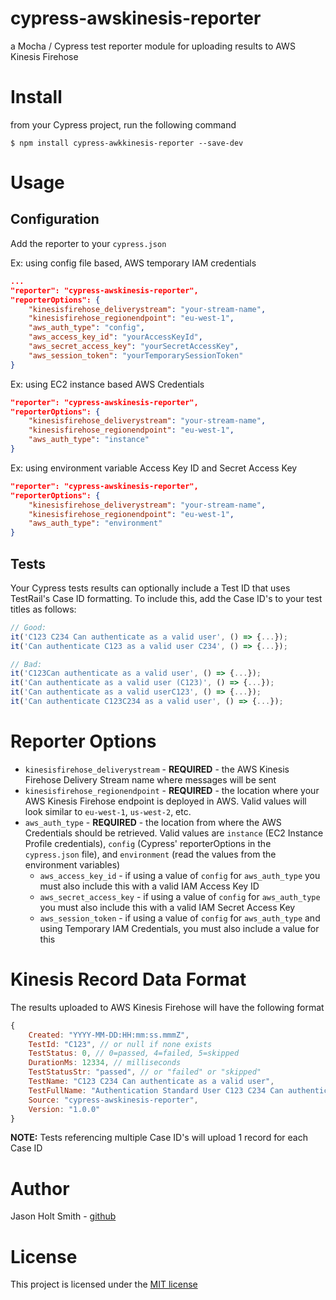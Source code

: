 # cypress-awskinesis-reporter
a Mocha / Cypress test reporter module for uploading results to AWS Kinesis Firehose

# Install
from your Cypress project, run the following command
```
$ npm install cypress-awkkinesis-reporter --save-dev
```

# Usage

## Configuration
Add the reporter to your `cypress.json`

Ex: using config file based, AWS temporary IAM credentials
```json
...
"reporter": "cypress-awskinesis-reporter",
"reporterOptions": {
    "kinesisfirehose_deliverystream": "your-stream-name",
    "kinesisfirehose_regionendpoint": "eu-west-1",
    "aws_auth_type": "config",
    "aws_access_key_id": "yourAccessKeyId",
    "aws_secret_access_key": "yourSecretAccessKey",
    "aws_session_token": "yourTemporarySessionToken"
}
```

Ex: using EC2 instance based AWS Credentials
```json
"reporter": "cypress-awskinesis-reporter",
"reporterOptions": {
    "kinesisfirehose_deliverystream": "your-stream-name",
    "kinesisfirehose_regionendpoint": "eu-west-1",
    "aws_auth_type": "instance"
}
```

Ex: using environment variable Access Key ID and Secret Access Key
```json
"reporter": "cypress-awskinesis-reporter",
"reporterOptions": {
    "kinesisfirehose_deliverystream": "your-stream-name",
    "kinesisfirehose_regionendpoint": "eu-west-1",
    "aws_auth_type": "environment"
}
```

## Tests
Your Cypress tests results can optionally include a Test ID that uses TestRail's Case ID formatting. To include this, add the Case ID's to your test titles as follows:
```javascript
// Good:
it('C123 C234 Can authenticate as a valid user', () => {...});
it('Can authenticate C123 as a valid user C234', () => {...});

// Bad:
it('C123Can authenticate as a valid user', () => {...});
it('Can authenticate as a valid user (C123)', () => {...});
it('Can authenticate as a valid userC123', () => {...});
it('Can authenticate C123C234 as a valid user', () => {...});
```

# Reporter Options
* `kinesisfirehose_deliverystream` - **REQUIRED** - the AWS Kinesis Firehose Delivery Stream name where messages will be sent
* `kinesisfirehose_regionendpoint` - **REQUIRED** - the location where your AWS Kinesis Firehose endpoint is deployed in AWS. Valid values will look similar to `eu-west-1`, `us-west-2`, etc.
* `aws_auth_type` - **REQUIRED** - the location from where the AWS Credentials should be retrieved. Valid values are `instance` (EC2 Instance Profile credentials), `config` (Cypress' reporterOptions in the `cypress.json` file), and `environment` (read the values from the environment variables)
  * `aws_access_key_id` - if using a value of `config` for `aws_auth_type` you must also include this with a valid IAM Access Key ID
  * `aws_secret_access_key` - if using a value of `config` for `aws_auth_type` you must also include this with a valid IAM Secret Access Key
  * `aws_session_token` - if using a value of `config` for `aws_auth_type` and using Temporary IAM Credentials, you must also include a value for this

# Kinesis Record Data Format
The results uploaded to AWS Kinesis Firehose will have the following format
```javascript
{
    Created: "YYYY-MM-DD:HH:mm:ss.mmmZ",
    TestId: "C123", // or null if none exists
    TestStatus: 0, // 0=passed, 4=failed, 5=skipped
    DurationMs: 12334, // milliseconds
    TestStatusStr: "passed", // or "failed" or "skipped"
    TestName: "C123 C234 Can authenticate as a valid user",
    TestFullName: "Authentication Standard User C123 C234 Can authenticate as a valid user",
    Source: "cypress-awskinesis-reporter",
    Version: "1.0.0"
}
```
**NOTE:** Tests referencing multiple Case ID's will upload 1 record for each Case ID

# Author
Jason Holt Smith - [github](https://github.com/bicarbon8)

# License
This project is licensed under the [MIT license](/LICENSE)